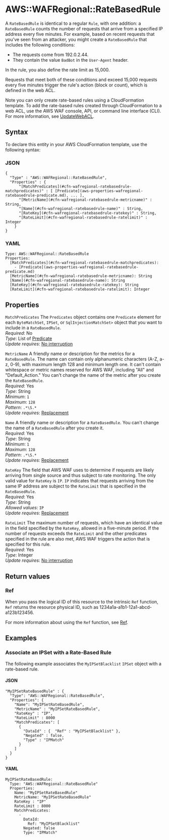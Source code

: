 # AWS::WAFRegional::RateBasedRule<a name="aws-resource-wafregional-ratebasedrule"></a>

A `RateBasedRule` is identical to a regular `Rule`, with one addition: a `RateBasedRule` counts the number of requests that arrive from a specified IP address every five minutes\. For example, based on recent requests that you've seen from an attacker, you might create a `RateBasedRule` that includes the following conditions: 
+ The requests come from 192\.0\.2\.44\.
+ They contain the value `BadBot` in the `User-Agent` header\.

In the rule, you also define the rate limit as 15,000\.

Requests that meet both of these conditions and exceed 15,000 requests every five minutes trigger the rule's action \(block or count\), which is defined in the web ACL\.

Note you can only create rate\-based rules using a CloudFormation template\. To add the rate\-based rules created through CloudFormation to a web ACL, use the AWS WAF console, API, or command line interface \(CLI\)\. For more information, see [UpdateWebACL](https://docs.aws.amazon.com/waf/latest/APIReference/API_regional_UpdateWebACL.html)\.

## Syntax<a name="aws-resource-wafregional-ratebasedrule-syntax"></a>

To declare this entity in your AWS CloudFormation template, use the following syntax:

### JSON<a name="aws-resource-wafregional-ratebasedrule-syntax.json"></a>

```
{
  "Type" : "AWS::WAFRegional::RateBasedRule",
  "Properties" : {
      "[MatchPredicates](#cfn-wafregional-ratebasedrule-matchpredicates)" : [ [Predicate](aws-properties-wafregional-ratebasedrule-predicate.md), ... ],
      "[MetricName](#cfn-wafregional-ratebasedrule-metricname)" : String,
      "[Name](#cfn-wafregional-ratebasedrule-name)" : String,
      "[RateKey](#cfn-wafregional-ratebasedrule-ratekey)" : String,
      "[RateLimit](#cfn-wafregional-ratebasedrule-ratelimit)" : Integer
    }
}
```

### YAML<a name="aws-resource-wafregional-ratebasedrule-syntax.yaml"></a>

```
Type: AWS::WAFRegional::RateBasedRule
Properties: 
  [MatchPredicates](#cfn-wafregional-ratebasedrule-matchpredicates): 
    - [Predicate](aws-properties-wafregional-ratebasedrule-predicate.md)
  [MetricName](#cfn-wafregional-ratebasedrule-metricname): String
  [Name](#cfn-wafregional-ratebasedrule-name): String
  [RateKey](#cfn-wafregional-ratebasedrule-ratekey): String
  [RateLimit](#cfn-wafregional-ratebasedrule-ratelimit): Integer
```

## Properties<a name="aws-resource-wafregional-ratebasedrule-properties"></a>

`MatchPredicates`  <a name="cfn-wafregional-ratebasedrule-matchpredicates"></a>
The `Predicates` object contains one `Predicate` element for each `ByteMatchSet`, `IPSet`, or `SqlInjectionMatchSet>` object that you want to include in a `RateBasedRule`\.  
*Required*: No  
*Type*: List of [Predicate](aws-properties-wafregional-ratebasedrule-predicate.md)  
*Update requires*: [No interruption](https://docs.aws.amazon.com/AWSCloudFormation/latest/UserGuide/using-cfn-updating-stacks-update-behaviors.html#update-no-interrupt)

`MetricName`  <a name="cfn-wafregional-ratebasedrule-metricname"></a>
A friendly name or description for the metrics for a `RateBasedRule`\. The name can contain only alphanumeric characters \(A\-Z, a\-z, 0\-9\), with maximum length 128 and minimum length one\. It can't contain whitespace or metric names reserved for AWS WAF, including "All" and "Default\_Action\." You can't change the name of the metric after you create the `RateBasedRule`\.  
*Required*: Yes  
*Type*: String  
*Minimum*: `1`  
*Maximum*: `128`  
*Pattern*: `.*\S.*`  
*Update requires*: [Replacement](https://docs.aws.amazon.com/AWSCloudFormation/latest/UserGuide/using-cfn-updating-stacks-update-behaviors.html#update-replacement)

`Name`  <a name="cfn-wafregional-ratebasedrule-name"></a>
A friendly name or description for a `RateBasedRule`\. You can't change the name of a `RateBasedRule` after you create it\.  
*Required*: Yes  
*Type*: String  
*Minimum*: `1`  
*Maximum*: `128`  
*Pattern*: `.*\S.*`  
*Update requires*: [Replacement](https://docs.aws.amazon.com/AWSCloudFormation/latest/UserGuide/using-cfn-updating-stacks-update-behaviors.html#update-replacement)

`RateKey`  <a name="cfn-wafregional-ratebasedrule-ratekey"></a>
The field that AWS WAF uses to determine if requests are likely arriving from single source and thus subject to rate monitoring\. The only valid value for `RateKey` is `IP`\. `IP` indicates that requests arriving from the same IP address are subject to the `RateLimit` that is specified in the `RateBasedRule`\.  
*Required*: Yes  
*Type*: String  
*Allowed values*: `IP`  
*Update requires*: [Replacement](https://docs.aws.amazon.com/AWSCloudFormation/latest/UserGuide/using-cfn-updating-stacks-update-behaviors.html#update-replacement)

`RateLimit`  <a name="cfn-wafregional-ratebasedrule-ratelimit"></a>
The maximum number of requests, which have an identical value in the field specified by the `RateKey`, allowed in a five\-minute period\. If the number of requests exceeds the `RateLimit` and the other predicates specified in the rule are also met, AWS WAF triggers the action that is specified for this rule\.  
*Required*: Yes  
*Type*: Integer  
*Update requires*: [No interruption](https://docs.aws.amazon.com/AWSCloudFormation/latest/UserGuide/using-cfn-updating-stacks-update-behaviors.html#update-no-interrupt)

## Return values<a name="aws-resource-wafregional-ratebasedrule-return-values"></a>

### Ref<a name="aws-resource-wafregional-ratebasedrule-return-values-ref"></a>

 When you pass the logical ID of this resource to the intrinsic `Ref` function, `Ref` returns the resource physical ID, such as 1234a1a\-a1b1\-12a1\-abcd\-a123b123456\.

For more information about using the `Ref` function, see [Ref](https://docs.aws.amazon.com/AWSCloudFormation/latest/UserGuide/intrinsic-function-reference-ref.html)\.

## Examples<a name="aws-resource-wafregional-ratebasedrule--examples"></a>

### Associate an IPSet with a Rate\-Based Rule<a name="aws-resource-wafregional-ratebasedrule--examples--Associate_an_IPSet_with_a_Rate-Based_Rule"></a>

The following example associates the `MyIPSetBlacklist` `IPSet` object with a rate\-based rule\.

#### JSON<a name="aws-resource-wafregional-ratebasedrule--examples--Associate_an_IPSet_with_a_Rate-Based_Rule--json"></a>

```
"MyIPSetRateBasedRule" : {
  "Type": "AWS::WAFRegional::RateBasedRule",
  "Properties": {
    "Name": "MyIPSetRateBasedRule",
    "MetricName" : "MyIPSetRateBasedRule",
    "RateKey" : "IP",
    "RateLimit" : 8000
    "MatchPredicates": [
      {
        "DataId" : {  "Ref" : "MyIPSetBlacklist" },
        "Negated" : false,
        "Type" : "IPMatch"
      }
    ]
  }      
}
```

#### YAML<a name="aws-resource-wafregional-ratebasedrule--examples--Associate_an_IPSet_with_a_Rate-Based_Rule--yaml"></a>

```
MyIPSetRateBasedRule: 
  Type: "AWS::WAFRegional::RateBasedRule"
  Properties: 
    Name: "MyIPSetRateBasedRule"
    MetricName: "MyIPSetRateBasedRule"
    RateKey : "IP"
    RateLimit : 8000
    MatchPredicates: 
      - 
        DataId: 
          Ref: "MyIPSetBlacklist"
        Negated: false
        Type: "IPMatch"
```